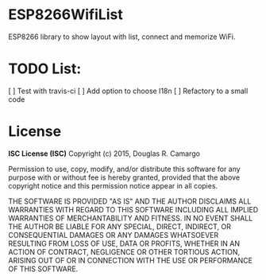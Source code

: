 # ESP8266WifiList
ESP8266 library to show layout with list, connect and memorize WiFi.

# TODO List:
[ ] Test with travis-ci
[ ] Add option to choose I18n
[ ] Refactory to a small code

# License
**ISC License (ISC)** Copyright (c) 2015, Douglas R. Camargo

Permission to use, copy, modify, and/or distribute this software for any
purpose with or without fee is hereby granted, provided that the above
copyright notice and this permission notice appear in all copies.

THE SOFTWARE IS PROVIDED "AS IS" AND THE AUTHOR DISCLAIMS ALL WARRANTIES
WITH REGARD TO THIS SOFTWARE INCLUDING ALL IMPLIED WARRANTIES OF
MERCHANTABILITY AND FITNESS. IN NO EVENT SHALL THE AUTHOR BE LIABLE FOR
ANY SPECIAL, DIRECT, INDIRECT, OR CONSEQUENTIAL DAMAGES OR ANY DAMAGES
WHATSOEVER RESULTING FROM LOSS OF USE, DATA OR PROFITS, WHETHER IN AN
ACTION OF CONTRACT, NEGLIGENCE OR OTHER TORTIOUS ACTION, ARISING OUT OF
OR IN CONNECTION WITH THE USE OR PERFORMANCE OF THIS SOFTWARE.
